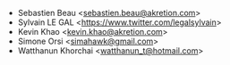 - Sebastien Beau \<<sebastien.beau@akretion.com>\>
- Sylvain LE GAL \<<https://www.twitter.com/legalsylvain>\>
- Kevin Khao \<<kevin.khao@akretion.com>\>
- Simone Orsi \<<simahawk@gmail.com>\>
- Watthanun Khorchai \<<watthanun_t@hotmail.com>\>
